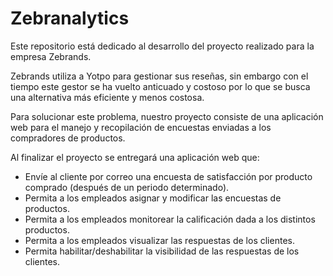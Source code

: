 # Zebranalytics

Este repositorio está dedicado al desarrollo del proyecto realizado para la empresa Zebrands.

Zebrands utiliza a Yotpo para gestionar sus reseñas, sin embargo con el tiempo este gestor se ha vuelto anticuado y costoso por lo que se busca una alternativa más eficiente y menos costosa.

Para solucionar este problema, nuestro proyecto consiste de una aplicación web para el manejo y recopilación de encuestas enviadas a los compradores de productos.

Al finalizar el proyecto se entregará una aplicación web que: 
- Envíe al cliente por correo una encuesta de satisfacción por producto comprado (después de un periodo determinado).
- Permita a los empleados asignar y modificar las encuestas de productos.
- Permita a los empleados monitorear la calificación dada a los distintos productos.
- Permita a los empleados visualizar las respuestas de los clientes.
- Permita habilitar/deshabilitar la visibilidad de las respuestas de los clientes.
